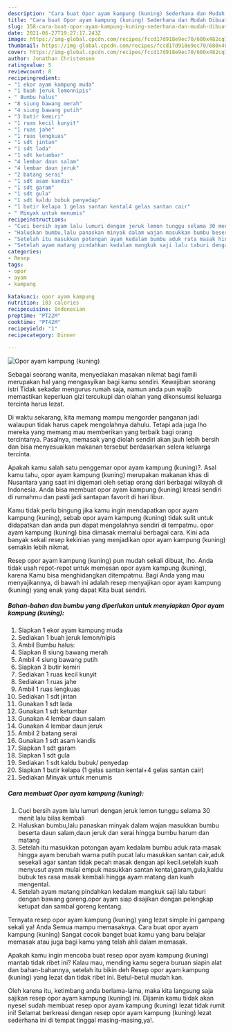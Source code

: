 ```yaml
---
description: "Cara buat Opor ayam kampung (kuning) Sederhana dan Mudah Dibuat"
title: "Cara buat Opor ayam kampung (kuning) Sederhana dan Mudah Dibuat"
slug: 358-cara-buat-opor-ayam-kampung-kuning-sederhana-dan-mudah-dibuat
date: 2021-06-27T19:27:17.243Z
image: https://img-global.cpcdn.com/recipes/fccd17d918e9ec70/680x482cq70/opor-ayam-kampung-kuning-foto-resep-utama.jpg
thumbnail: https://img-global.cpcdn.com/recipes/fccd17d918e9ec70/680x482cq70/opor-ayam-kampung-kuning-foto-resep-utama.jpg
cover: https://img-global.cpcdn.com/recipes/fccd17d918e9ec70/680x482cq70/opor-ayam-kampung-kuning-foto-resep-utama.jpg
author: Jonathan Christensen
ratingvalue: 5
reviewcount: 8
recipeingredient:
- "1 ekor ayam kampung muda"
- "1 buah jeruk lemonnipis"
- " Bumbu halus"
- "8 siung bawang merah"
- "4 siung bawang putih"
- "3 butir kemiri"
- "1 ruas kecil kunyit"
- "1 ruas jahe"
- "1 ruas lengkuas"
- "1 sdt jintan"
- "1 sdt lada"
- "1 sdt ketumbar"
- "4 lembar daun salam"
- "4 lembar daun jeruk"
- "2 batang serai"
- "1 sdt asam kandis"
- "1 sdt garam"
- "1 sdt gula"
- "1 sdt kaldu bubuk penyedap"
- "1 butir kelapa 1 gelas santan kental4 gelas santan cair"
- " Minyak untuk menumis"
recipeinstructions:
- "Cuci bersih ayam lalu lumuri dengan jeruk lemon tunggu selama 30 menit lalu bilas kembali"
- "Haluskan bumbu,lalu panaskan minyak dalam wajan masukkan bumbu beserta daun salam,daun jeruk dan serai hingga bumbu harum dan matang"
- "Setelah itu masukkan potongan ayam kedalam bumbu aduk rata masak hingga ayam berubah warna putih pucat lalu masukkan santan cair,aduk sesekali agar santan tidak pecah masak dengan api kecil.setelah kuah menyusut ayam mulai empuk masukkan santan kental,garam,gula,kaldu bubuk tes rasa masak kembali hingga ayam matang dan kuah mengental."
- "Setelah ayam matang pindahkan kedalam mangkuk saji lalu taburi dengan bawang goreng.opor ayam siap disajikan dengan pelengkap ketupat dan sambal goreng kentang."
categories:
- Resep
tags:
- opor
- ayam
- kampung

katakunci: opor ayam kampung 
nutrition: 103 calories
recipecuisine: Indonesian
preptime: "PT22M"
cooktime: "PT42M"
recipeyield: "1"
recipecategory: Dinner

---
```



![Opor ayam kampung (kuning)](https://img-global.cpcdn.com/recipes/fccd17d918e9ec70/680x482cq70/opor-ayam-kampung-kuning-foto-resep-utama.jpg)

Sebagai seorang wanita, menyediakan masakan nikmat bagi famili merupakan hal yang mengasyikan bagi kamu sendiri. Kewajiban seorang istri Tidak sekadar mengurus rumah saja, namun anda pun wajib memastikan keperluan gizi tercukupi dan olahan yang dikonsumsi keluarga tercinta harus lezat.

Di waktu  sekarang, kita memang mampu mengorder panganan jadi walaupun tidak harus capek mengolahnya dahulu. Tetapi ada juga lho mereka yang memang mau memberikan yang terbaik bagi orang tercintanya. Pasalnya, memasak yang diolah sendiri akan jauh lebih bersih dan bisa menyesuaikan makanan tersebut berdasarkan selera keluarga tercinta. 



Apakah kamu salah satu penggemar opor ayam kampung (kuning)?. Asal kamu tahu, opor ayam kampung (kuning) merupakan makanan khas di Nusantara yang saat ini digemari oleh setiap orang dari berbagai wilayah di Indonesia. Anda bisa membuat opor ayam kampung (kuning) kreasi sendiri di rumahmu dan pasti jadi santapan favorit di hari libur.

Kamu tidak perlu bingung jika kamu ingin mendapatkan opor ayam kampung (kuning), sebab opor ayam kampung (kuning) tidak sulit untuk didapatkan dan anda pun dapat mengolahnya sendiri di tempatmu. opor ayam kampung (kuning) bisa dimasak memalui berbagai cara. Kini ada banyak sekali resep kekinian yang menjadikan opor ayam kampung (kuning) semakin lebih nikmat.

Resep opor ayam kampung (kuning) pun mudah sekali dibuat, lho. Anda tidak usah repot-repot untuk memesan opor ayam kampung (kuning), karena Kamu bisa menghidangkan ditempatmu. Bagi Anda yang mau menyajikannya, di bawah ini adalah resep menyajikan opor ayam kampung (kuning) yang enak yang dapat Kita buat sendiri.

<!--inarticleads1-->

##### Bahan-bahan dan bumbu yang diperlukan untuk menyiapkan Opor ayam kampung (kuning):

1. Siapkan 1 ekor ayam kampung muda
1. Sediakan 1 buah jeruk lemon/nipis
1. Ambil  Bumbu halus:
1. Siapkan 8 siung bawang merah
1. Ambil 4 siung bawang putih
1. Siapkan 3 butir kemiri
1. Sediakan 1 ruas kecil kunyit
1. Sediakan 1 ruas jahe
1. Ambil 1 ruas lengkuas
1. Sediakan 1 sdt jintan
1. Gunakan 1 sdt lada
1. Gunakan 1 sdt ketumbar
1. Gunakan 4 lembar daun salam
1. Gunakan 4 lembar daun jeruk
1. Ambil 2 batang serai
1. Gunakan 1 sdt asam kandis
1. Siapkan 1 sdt garam
1. Siapkan 1 sdt gula
1. Sediakan 1 sdt kaldu bubuk/ penyedap
1. Siapkan 1 butir kelapa (1 gelas santan kental+4 gelas santan cair)
1. Sediakan  Minyak untuk menumis




<!--inarticleads2-->

##### Cara membuat Opor ayam kampung (kuning):

1. Cuci bersih ayam lalu lumuri dengan jeruk lemon tunggu selama 30 menit lalu bilas kembali
1. Haluskan bumbu,lalu panaskan minyak dalam wajan masukkan bumbu beserta daun salam,daun jeruk dan serai hingga bumbu harum dan matang
1. Setelah itu masukkan potongan ayam kedalam bumbu aduk rata masak hingga ayam berubah warna putih pucat lalu masukkan santan cair,aduk sesekali agar santan tidak pecah masak dengan api kecil.setelah kuah menyusut ayam mulai empuk masukkan santan kental,garam,gula,kaldu bubuk tes rasa masak kembali hingga ayam matang dan kuah mengental.
1. Setelah ayam matang pindahkan kedalam mangkuk saji lalu taburi dengan bawang goreng.opor ayam siap disajikan dengan pelengkap ketupat dan sambal goreng kentang.




Ternyata resep opor ayam kampung (kuning) yang lezat simple ini gampang sekali ya! Anda Semua mampu memasaknya. Cara buat opor ayam kampung (kuning) Sangat cocok banget buat kamu yang baru belajar memasak atau juga bagi kamu yang telah ahli dalam memasak.

Apakah kamu ingin mencoba buat resep opor ayam kampung (kuning) mantab tidak ribet ini? Kalau mau, mending kamu segera buruan siapin alat dan bahan-bahannya, setelah itu bikin deh Resep opor ayam kampung (kuning) yang lezat dan tidak ribet ini. Betul-betul mudah kan. 

Oleh karena itu, ketimbang anda berlama-lama, maka kita langsung saja sajikan resep opor ayam kampung (kuning) ini. Dijamin kamu tiidak akan nyesel sudah membuat resep opor ayam kampung (kuning) lezat tidak rumit ini! Selamat berkreasi dengan resep opor ayam kampung (kuning) lezat sederhana ini di tempat tinggal masing-masing,ya!.

